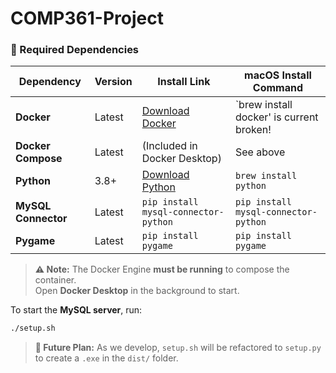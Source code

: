 # COMP361-Project

### **📌 Required Dependencies**

| Dependency          | Version | Install Link                                                       | macOS Install Command                    |
| ------------------- | ------- | ------------------------------------------------------------------ | ---------------------------------------- |
| **Docker**          | Latest  | [Download Docker](https://www.docker.com/products/docker-desktop/) | `brew install docker' is current broken! |
| **Docker Compose**  | Latest  | (Included in Docker Desktop)                                       | See above                                |
| **Python**          | 3.8+    | [Download Python](https://www.python.org/downloads/)               | `brew install python`                    |
| **MySQL Connector** | Latest  | `pip install mysql-connector-python`                               | `pip install mysql-connector-python`     |
| **Pygame**          | Latest  | `pip install pygame`                                               | `pip install pygame`                     |

> **⚠ Note:** The Docker Engine **must be running** to compose the container.  
> Open **Docker Desktop** in the background to start.

To start the **MySQL server**, run:

```sh
./setup.sh
```
> **🚀 Future Plan:** As we develop, `setup.sh` will be refactored to `setup.py` to create a `.exe` in the `dist/` folder.
